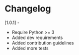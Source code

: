 # Changelog

[1.0.1] - 

* Require Python >= 3
* Added dev requirements
* Added contribution guidelines
* Added more tests

